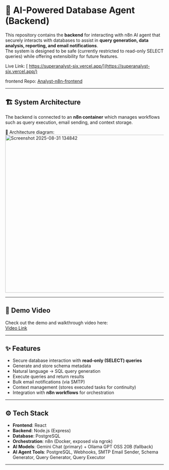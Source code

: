 # 🧠 AI-Powered Database Agent (Backend)

This repository contains the **backend** for interacting with n8n AI agent that securely interacts with databases to assist in **query generation, data analysis, reporting, and email notifications**.  
The system is designed to be safe (currently restricted to read-only SELECT queries) while offering extensibility for future features.

Live Link: [ https://superanalyst-six.vercel.app/](https://superanalyst-six.vercel.app/)

frontend Repo: [Analyst-n8n-frontend](https://github.com/Jagdish2004/Analyst-n8n-frontend)

---

## 🏗️ System Architecture
The backend is connected to an **n8n container** which manages workflows such as query execution, email sending, and context storage.

📌 Architecture diagram:  
<img width="1105" height="502" alt="Screenshot 2025-08-31 134842" src="https://github.com/user-attachments/assets/5ef27e35-148e-4099-ab20-693122249d24" />

---

## 🎥 Demo Video
Check out the demo and walkthrough video here:  
[Video Link](https://www.linkedin.com/posts/jagdish2004_ai-automation-database-activity-7367884548497502208-r6nX?utm_source=share&utm_medium=member_desktop&rcm=ACoAAD-K8j4BqZkOJdjqptf5y6jKutScDrDIYkY)


---

## ✨ Features
- Secure database interaction with **read-only (SELECT) queries**
- Generate and store schema metadata
- Natural language → SQL query generation
- Execute queries and return results
- Bulk email notifications (via SMTP)
- Context management (stores executed tasks for continuity)
- Integration with **n8n workflows** for orchestration

---

## ⚙️ Tech Stack
- **Frontend**: React  
- **Backend**: Node.js (Express)  
- **Database**: PostgreSQL  
- **Orchestration**: n8n (Docker, exposed via ngrok)  
- **AI Models**: Gemini Chat (primary) + Ollama GPT OSS 20B (fallback)  
- **AI Agent Tools**: PostgreSQL, Webhooks, SMTP Email Sender, Schema Generator, Query Generator, Query Executor  

---



